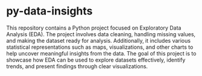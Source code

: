 # py-data-insights
This repository contains a Python project focused on Exploratory Data Analysis (EDA).
The project involves data cleaning, handling missing values, and making the dataset ready for analysis.
Additionally, it includes various statistical representations such as maps, visualizations, and other charts to help uncover meaningful insights from the data.
The goal of this project is to showcase how EDA can be used to explore datasets effectively, identify trends, and present findings through clear visualizations.
